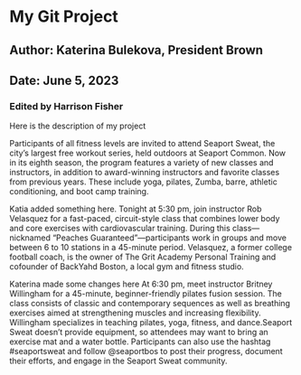 # My Git Project
## Author: Katerina Bulekova, President Brown
## Date: June 5, 2023

### Edited by Harrison Fisher


Here is the description of my project


Participants of all fitness levels are invited to attend Seaport Sweat, the city’s largest free workout series, held outdoors at Seaport Common. Now in its eighth season, the program features a variety of new classes and instructors, in addition to award-winning instructors and favorite classes from previous years. These include yoga, pilates, Zumba, barre, athletic conditioning, and boot camp training.

Katia added something here. Tonight at 5:30 pm, join instructor Rob Velasquez for a fast-paced, circuit-style class that combines lower body and core exercises with cardiovascular training. During this class—nicknamed “Peaches Guaranteed”—participants work in groups and move between 6 to 10 stations in a 45-minute period. Velasquez, a former college football coach, is the owner of The Grit Academy Personal Training and cofounder of BackYahd Boston, a local gym and fitness studio. 

Katerina made some changes here At 6:30 pm, meet instructor Britney Willingham for a 45-minute, beginner-friendly pilates fusion session. The class consists of classic and contemporary sequences as well as breathing exercises aimed at strengthening muscles and increasing flexibility. Willingham specializes in teaching pilates, yoga, fitness, and dance.Seaport Sweat doesn’t provide equipment, so attendees may want to bring an exercise mat and a water bottle. Participants can also use the hashtag #seaportsweat and follow @seaportbos to post their progress, document their efforts, and engage in the Seaport Sweat community.
